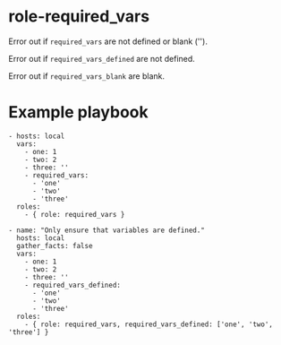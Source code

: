# role-required_vars
Error out if `required_vars` are not defined or blank ('').

Error out if `required_vars_defined` are not defined.

Error out if `required_vars_blank` are blank.


# Example playbook

```
- hosts: local
  vars:
    - one: 1
    - two: 2
    - three: ''
    - required_vars:
      - 'one'
      - 'two'
      - 'three'
  roles:
    - { role: required_vars }
```

```
- name: "Only ensure that variables are defined."
  hosts: local
  gather_facts: false
  vars:
    - one: 1
    - two: 2
    - three: ''
    - required_vars_defined:
      - 'one'
      - 'two'
      - 'three'
  roles:
    - { role: required_vars, required_vars_defined: ['one', 'two', 'three'] }
```
